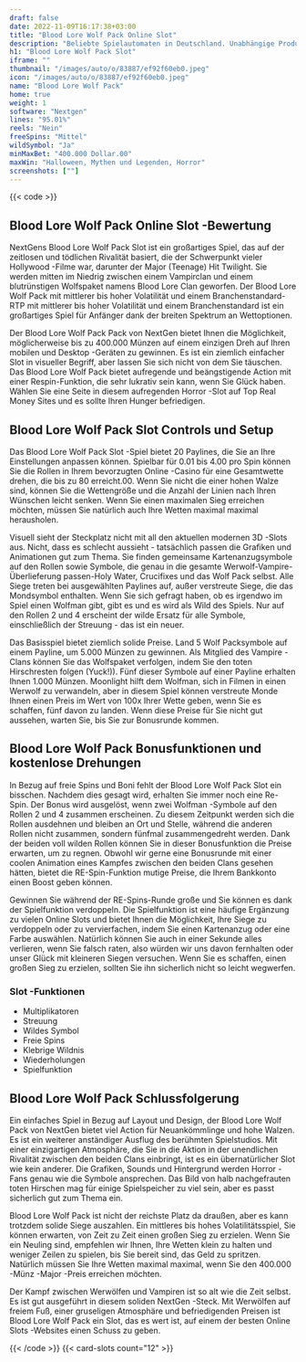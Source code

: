 ```yaml
---
draft: false
date: 2022-11-09T16:17:38+03:00
title: "Blood Lore Wolf Pack Online Slot"
description: "Beliebte Spielautomaten in Deutschland. Unabhängige Produktbewertungen und exklusive Anmeldeangebote. Jetzt spielen!"
h1: "Blood Lore Wolf Pack Slot"
iframe: ""
thumbnail: "/images/auto/o/83887/ef92f60eb0.jpeg"
icon: "/images/auto/o/83887/ef92f60eb0.jpeg"
name: "Blood Lore Wolf Pack"
home: true
weight: 1
software: "Nextgen"
lines: "95.01%"
reels: "Nein"
freeSpins: "Mittel"
wildSymbol: "Ja"
minMaxBet: "400.000 Dollar.00"
maxWin: "Halloween, Mythen und Legenden, Horror"
screenshots: [""]
---
```


{{< code >}}<h2>Blood Lore Wolf Pack Online Slot -Bewertung</h2><p>NextGens Blood Lore Wolf Pack Slot ist ein großartiges Spiel, das auf der zeitlosen und tödlichen Rivalität basiert, die der Schwerpunkt vieler Hollywood -Filme war, darunter der Major (Teenage) Hit Twilight. Sie werden mitten im Niedrig zwischen einem Vampirclan und einem blutrünstigen Wolfspaket namens Blood Lore Clan geworfen. Der Blood Lore Wolf Pack mit mittlerer bis hoher Volatilität und einem Branchenstandard-RTP mit mittlerer bis hoher Volatilität und einem Branchenstandard ist ein großartiges Spiel für Anfänger dank der breiten Spektrum an Wettoptionen.</p><p>Der Blood Lore Wolf Pack Pack von NextGen bietet Ihnen die Möglichkeit, möglicherweise bis zu 400.000 Münzen auf einem einzigen Dreh auf Ihren mobilen und Desktop -Geräten zu gewinnen. Es ist ein ziemlich einfacher Slot in visueller Begriff, aber lassen Sie sich nicht von dem Sie täuschen. Das Blood Lore Wolf Pack bietet aufregende und beängstigende Action mit einer Respin-Funktion, die sehr lukrativ sein kann, wenn Sie Glück haben. Wählen Sie eine Seite in diesem aufregenden Horror -Slot auf Top Real Money Sites und es sollte Ihren Hunger befriedigen.</p><h2>Blood Lore Wolf Pack Slot Controls und Setup</h2><p>Das Blood Lore Wolf Pack Slot -Spiel bietet 20 Paylines, die Sie an Ihre Einstellungen anpassen können. Spielbar für 0.01 bis 4.00 pro Spin können Sie die Rollen in Ihrem bevorzugten Online -Casino für eine Gesamtwette drehen, die bis zu 80 erreicht.00. Wenn Sie nicht die einer hohen Walze sind, können Sie die Wettengröße und die Anzahl der Linien nach Ihren Wünschen leicht senken. Wenn Sie einen maximalen Sieg erreichen möchten, müssen Sie natürlich auch Ihre Wetten maximal maximal herausholen.</p><p>Visuell sieht der Steckplatz nicht mit all den aktuellen modernen 3D -Slots aus. Nicht, dass es schlecht aussieht - tatsächlich passen die Grafiken und Animationen gut zum Thema. Sie finden gemeinsame Kartenanzugsymbole auf den Rollen sowie Symbole, die genau in die gesamte Werwolf-Vampire-Überlieferung passen-Holy Water, Crucifixes und das Wolf Pack selbst. Alle Siege treten bei ausgewählten Paylines auf, außer verstreute Siege, die das Mondsymbol enthalten. Wenn Sie sich gefragt haben, ob es irgendwo im Spiel einen Wolfman gibt, gibt es und es wird als Wild des Spiels. Nur auf den Rollen 2 und 4 erscheint der wilde Ersatz für alle Symbole, einschließlich der Streuung - das ist ein neuer.</p><p>Das Basisspiel bietet ziemlich solide Preise. Land 5 Wolf Packsymbole auf einem Payline, um 5.000 Münzen zu gewinnen. Als Mitglied des Vampire -Clans können Sie das Wolfspaket verfolgen, indem Sie den toten Hirschresten folgen (Yuck!)). Fünf dieser Symbole auf einer Payline erhalten Ihnen 1.000 Münzen. Moonlight hilft dem Wolfman, sich in Filmen in einen Werwolf zu verwandeln, aber in diesem Spiel können verstreute Monde Ihnen einen Preis im Wert von 100x Ihrer Wette geben, wenn Sie es schaffen, fünf davon zu landen. Wenn diese Preise für Sie nicht gut aussehen, warten Sie, bis Sie zur Bonusrunde kommen.</p><h2>Blood Lore Wolf Pack Bonusfunktionen und kostenlose Drehungen</h2><p>In Bezug auf freie Spins und Boni fehlt der Blood Lore Wolf Pack Slot ein bisschen. Nachdem dies gesagt wird, erhalten Sie immer noch eine Re-Spin. Der Bonus wird ausgelöst, wenn zwei Wolfman -Symbole auf den Rollen 2 und 4 zusammen erscheinen. Zu diesem Zeitpunkt werden sich die Rollen ausdehnen und bleiben an Ort und Stelle, während die anderen Rollen nicht zusammen, sondern fünfmal zusammengedreht werden. Dank der beiden voll wilden Rollen können Sie in dieser Bonusfunktion die Preise erwarten, um zu regnen. Obwohl wir gerne eine Bonusrunde mit einer coolen Animation eines Kampfes zwischen den beiden Clans gesehen hätten, bietet die RE-Spin-Funktion mutige Preise, die Ihrem Bankkonto einen Boost geben können.</p><p>Gewinnen Sie während der RE-Spins-Runde große und Sie können es dank der Spielfunktion verdoppeln. Die Spielfunktion ist eine häufige Ergänzung zu vielen Online Slots und bietet Ihnen die Möglichkeit, Ihre Siege zu verdoppeln oder zu vervierfachen, indem Sie einen Kartenanzug oder eine Farbe auswählen. Natürlich können Sie auch in einer Sekunde alles verlieren, wenn Sie falsch raten, also würden wir uns davon fernhalten oder unser Glück mit kleineren Siegen versuchen. Wenn Sie es schaffen, einen großen Sieg zu erzielen, sollten Sie ihn sicherlich nicht so leicht wegwerfen.</p><h3>
Slot -Funktionen</h3><ul>
<li></span>
Multiplikatoren</li>
<li></span>
Streuung</li>
<li></span>
Wildes Symbol</li>
<li></span>
Freie Spins</li>
<li></span>
Klebrige Wildnis</li>
<li></span>
Wiederholungen</li>
<li></span>
Spielfunktion</li></ul><h2>Blood Lore Wolf Pack Schlussfolgerung</h2><p>Ein einfaches Spiel in Bezug auf Layout und Design, der Blood Lore Wolf Pack von NextGen bietet viel Action für Neuankömmlinge und hohe Walzen. Es ist ein weiterer anständiger Ausflug des berühmten Spielstudios. Mit einer einzigartigen Atmosphäre, die Sie in die Aktion in der unendlichen Rivalität zwischen den beiden Clans einbringt, ist es ein übernatürlicher Slot wie kein anderer. Die Grafiken, Sounds und Hintergrund werden Horror -Fans genau wie die Symbole ansprechen. Das Bild von halb nachgefrauten toten Hirschen mag für einige Spielspeicher zu viel sein, aber es passt sicherlich gut zum Thema ein.</p><p>Blood Lore Wolf Pack ist nicht der reichste Platz da draußen, aber es kann trotzdem solide Siege auszahlen. Ein mittleres bis hohes Volatilitätsspiel, Sie können erwarten, von Zeit zu Zeit einen großen Sieg zu erzielen. Wenn Sie ein Neuling sind, empfehlen wir Ihnen, Ihre Wetten klein zu halten und weniger Zeilen zu spielen, bis Sie bereit sind, das Geld zu spritzen. Natürlich müssen Sie Ihre Wetten maximal maximal, wenn Sie den 400.000 -Münz -Major -Preis erreichen möchten.</p><p>Der Kampf zwischen Werwölfen und Vampiren ist so alt wie die Zeit selbst. Es ist gut ausgeführt in diesem soliden NextGen -Steck. Mit Werwölfen auf freiem Fuß, einer gruseligen Atmosphäre und befriedigenden Preisen ist Blood Lore Wolf Pack ein Slot, das es wert ist, auf einem der besten Online Slots -Websites einen Schuss zu geben.</p>{{< /code >}}
 {{< card-slots count="12" >}}
